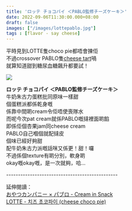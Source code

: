 ```yaml
---
title: 'ロッテ チョコパイ ＜PABLO監修チーズケーキ＞'
date: 2022-09-06T11:30:00.000+08:00
draft: false
images: ["/images/lottepablo.jpg"]
tags : [flavor - say cheese]
---
```


平時見到LOTTE隻choco pie都唔會揀佢  
不過crossover PABLO隻[cheese tart](https://hidie.net/osaka2h/)喎  
就算知道甜到糖尿血糖飆升都要試！  

![](/images/lottepablo.jpg)

**ロッテ チョコパイ ＜PABLO監修チーズケーキ＞**  
牛奶朱古力蛋糕批同原味一樣甜  
個蛋糕派都係乾身嘅  
係靠中間啲cream令佢唔使喪隊水  
而呢今次pat cream就係PABLO嘅撻裡面啲餡  
即係佢個杏果jam同cheese cream  
PABLO自己嗰個就配撻皮  
個味已經好夠甜  
配牛奶朱古力派嘅話咪又係更！甜！囉  
不過係個texture有啲分別，軟身啲  
okay嘅okay嘅，是一次就夠，哈...  
  
  
\-----------------------------------------------  
  
延伸閱讀：  
[おやつカンパニー × パブロ - Cream in Snack](https://hidie.net/pablocreaminsnack/)  
[LOTTE - 치즈 초코파이 (cheese choco pie)](https://hidie.net/lottecheesechocopie/)
